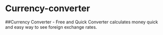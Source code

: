 ﻿# Currency-converter

##Currency Converter - Free and Quick Converter calculates money quick and easy way to see  foreign exchange rates.

